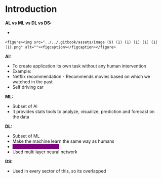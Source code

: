 # Introduction

**AL vs ML vs DL vs DS:**

*

    <figure><img src="../../.gitbook/assets/image (9) (1) (1) (1) (1) (1) (1).png" alt=""><figcaption></figcaption></figure>

**AI:**

* To create application its own task without any human intervention
* Example:&#x20;
* Netflix  recommendation - Recommends movies based on which we watched in the past
* Self driving car

**ML:**

* Subset of AI
* It provides stats tools to analyze, visualize, prediction and forecast on the data

**DL:**

* Subset of ML
* Make the machine learn the same way as humans
* <mark style="color:purple;background-color:purple;">Mimic the human brain</mark>
* Used multi layer neural network

**DS:**

* Used in every sector of this, so its overlapped
